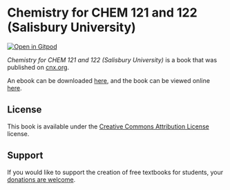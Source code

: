 # Chemistry for CHEM 121 and 122 (Salisbury University)

[![Open in Gitpod](https://gitpod.io/button/open-in-gitpod.svg)](https://gitpod.io/from-referrer/)

_Chemistry for CHEM 121 and 122 (Salisbury University)_ is a book that was published on [cnx.org](https://cnx.org/).

An ebook can be downloaded [here](https://github.com/cnx-user-books/cnxbook-chemistry-for-chem-121-and-122-salisbury-university/releases/latest), and the book can be viewed online [here](https://github.com/cnx-user-books/cnxbook-chemistry-for-chem-121-and-122-salisbury-university/releases/latest).

## License
This book is available under the [Creative Commons Attribution License](./LICENSE) license.

## Support
If you would like to support the creation of free textbooks for students, your [donations are welcome](https://riceconnect.rice.edu/donation/support-openstax-banner).
